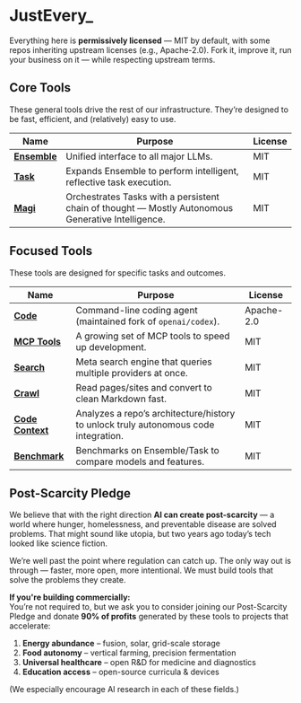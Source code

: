 # JustEvery_

Everything here is **permissively licensed** — MIT by default, with some repos inheriting upstream licenses (e.g., Apache-2.0). Fork it, improve it, run your business on it — while respecting upstream terms.

## Core Tools

These general tools drive the rest of our infrastructure. They’re designed to be fast, efficient, and (relatively) easy to use.

| Name | Purpose | License |
|------|---------|---------|
| **[Ensemble](https://github.com/just-every/ensemble)** | Unified interface to all major LLMs. | MIT |
| **[Task](https://github.com/just-every/task)** | Expands Ensemble to perform intelligent, reflective task execution. | MIT |
| **[Magi](https://github.com/just-every/magi)** | Orchestrates Tasks with a persistent chain of thought — Mostly Autonomous Generative Intelligence. | MIT |

## Focused Tools

These tools are designed for specific tasks and outcomes.

| Name | Purpose | License |
|------|---------|---------|
| **[Code](https://github.com/just-every/code)** | Command-line coding agent (maintained fork of `openai/codex`). | Apache-2.0 |
| **[MCP Tools](https://github.com/orgs/just-every/repositories?q=mcp)** | A growing set of MCP tools to speed up development. | MIT |
| **[Search](https://github.com/just-every/search)** | Meta search engine that queries multiple providers at once. | MIT |
| **[Crawl](https://github.com/just-every/crawl)** | Read pages/sites and convert to clean Markdown fast. | MIT |
| **[Code Context](https://github.com/just-every/code-context)** | Analyzes a repo’s architecture/history to unlock truly autonomous code integration. | MIT |
| **[Benchmark](https://github.com/just-every/benchmark)** | Benchmarks on Ensemble/Task to compare models and features. | MIT |

## Post-Scarcity Pledge

We believe that with the right direction **AI can create post-scarcity** — a world where hunger, homelessness, and preventable disease are solved problems. That might sound like utopia, but two years ago today’s tech looked like science fiction.

We’re well past the point where regulation can catch up. The only way out is through — faster, more open, more intentional. We must build tools that solve the problems they create.

**If you're building commercially:**  
You’re not required to, but we ask you to consider joining our Post-Scarcity Pledge and donate **90% of profits** generated by these tools to projects that accelerate:

1. **Energy abundance** – fusion, solar, grid-scale storage  
2. **Food autonomy** – vertical farming, precision fermentation  
3. **Universal healthcare** – open R&D for medicine and diagnostics  
4. **Education access** – open-source curricula & devices

(We especially encourage AI research in each of these fields.)
